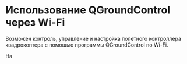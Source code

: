 Использование QGroundControl через Wi-Fi
===

Возможен контроль, управление и настройка полетного контроллера квадрокоптера с помощью программы QGroundControl по Wi-Fi.

На 